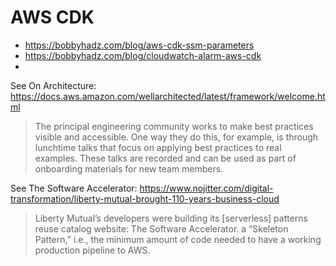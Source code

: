 
# AWS CDK

- https://bobbyhadz.com/blog/aws-cdk-ssm-parameters
- https://bobbyhadz.com/blog/cloudwatch-alarm-aws-cdk
-


See On Architecture: https://docs.aws.amazon.com/wellarchitected/latest/framework/welcome.html
> The principal engineering community works to make best practices visible and accessible. One way they do this, for example, is through lunchtime talks that focus on applying best practices to real examples. These talks are recorded and can be used as part of onboarding materials for new team members.

See The Software Accelerator: https://www.nojitter.com/digital-transformation/liberty-mutual-brought-110-years-business-cloud
> Liberty Mutual’s developers were building its [serverless] patterns reuse catalog website: The Software Accelerator.
> a “Skeleton Pattern,” i.e., the minimum amount of code needed to have a working production pipeline to AWS.
